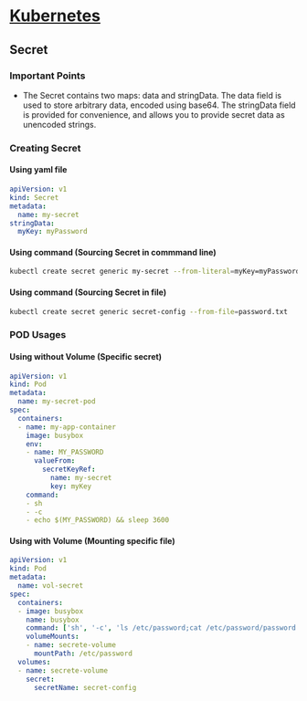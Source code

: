 
# [Kubernetes](./index)

## Secret

### Important Points

- The Secret contains two maps: data and stringData. The data field is used to store arbitrary data, encoded using base64. The stringData field is provided for convenience, and allows you to provide secret data as unencoded strings.

### Creating Secret

#### Using yaml file

```yaml
apiVersion: v1
kind: Secret
metadata:
  name: my-secret
stringData:
  myKey: myPassword
```

#### Using command (Sourcing Secret in commmand line)

```bash
kubectl create secret generic my-secret --from-literal=myKey=myPassword
```

#### Using command (Sourcing Secret in file)

```bash
kubectl create secret generic secret-config --from-file=password.txt
```

### POD Usages

#### Using without Volume (Specific secret)

```yaml
apiVersion: v1
kind: Pod
metadata:
  name: my-secret-pod
spec:
  containers:
  - name: my-app-container
    image: busybox  
    env:
    - name: MY_PASSWORD
      valueFrom:
        secretKeyRef:
          name: my-secret
          key: myKey
    command:
    - sh 
    - -c
    - echo $(MY_PASSWORD) && sleep 3600
 ```

#### Using with Volume (Mounting specific file)

```yaml
apiVersion: v1
kind: Pod
metadata:
  name: vol-secret
spec: 
  containers:
  - image: busybox
    name: busybox
    command: ['sh', '-c', 'ls /etc/password;cat /etc/password/password.txt']
    volumeMounts:
    - name: secrete-volume
      mountPath: /etc/password
  volumes:
  - name: secrete-volume
    secret:
      secretName: secret-config
```
